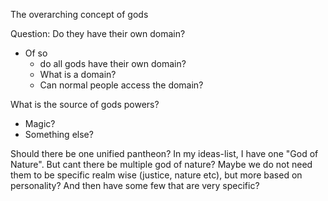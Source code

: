 The overarching concept of gods

Question: 
Do they have their own domain? 
- Of so
	- do all gods have their own domain? 
	- What is a domain?
	- Can normal people access the domain?

What is the source of gods powers?
- Magic?
- Something else?


Should there be one unified pantheon? In my ideas-list, I have one "God of Nature". But cant there be multiple god of nature? Maybe we do not need them to be specific realm wise (justice, nature etc), but more based on personality? And then have some few that are very specific? 
